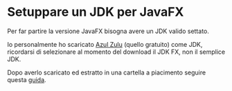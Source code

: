 # Setuppare un JDK per JavaFX

Per far partire la versione JavaFX bisogna avere un JDK valido settato.

Io personalmente ho scaricato [Azul Zulu](https://www.azul.com/downloads/?package=jdk) (quello gratuito) come JDK,
ricordarsi di selezionare al momento del download il JDK FX, non il semplice JDK.

Dopo averlo scaricato ed estratto in una cartella a piacimento
seguire questa [guida](https://www.jetbrains.com/help/idea/sdk.html#change-project-sdk). 

